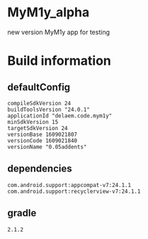 # MyM1y_alpha
new version MyM1y app for testing

# Build information
## defaultConfig
    compileSdkVersion 24
    buildToolsVersion "24.0.1"
	applicationId "delaem.code.mym1y"
	minSdkVersion 15
	targetSdkVersion 24
	versionBase 1609021807
	versionCode 1609021840
	versionName "0.05addents"
## dependencies
	com.android.support:appcompat-v7:24.1.1
	com.android.support:recyclerview-v7:24.1.1
## gradle
    2.1.2